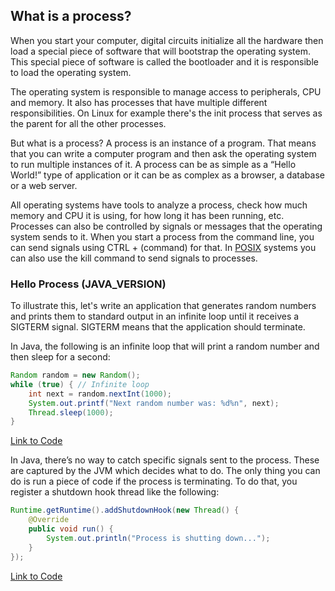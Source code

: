 ## What is a process?

When you start your computer, digital circuits initialize all the hardware then load a special piece of software that will bootstrap the operating system. This special piece of software is called the bootloader and it is responsible to load the operating system.

The operating system is responsible to manage access to peripherals, CPU and memory. It also has processes that have multiple different responsibilities. On Linux for example there's the init process that serves as the parent for all the other processes.

But what is a process? A process is an instance of a program. That means that you can write a computer program and then ask the operating system to run multiple instances of it. A process can be as simple as a “Hello World!” type of application or it can be as complex as a browser, a database or a web server.

All operating systems have tools to analyze a process, check how much memory and CPU it is using, for how long it has been running, etc. Processes can also be controlled by signals or messages that the operating system sends to it. When you start a process from the command line, you can send signals using CTRL + (command) for that. In [POSIX](https://en.wikipedia.org/wiki/POSIX) systems you can also use the kill command to send signals to processes.

### Hello Process (JAVA_VERSION)

To illustrate this, let's write an application that generates random numbers and prints them to standard output in an infinite loop until it receives a SIGTERM signal. SIGTERM means that the application should terminate.

In Java, the following is an infinite loop that will print a random number and then sleep for a second:

```java
Random random = new Random();
while (true) { // Infinite loop
    int next = random.nextInt(1000);
    System.out.printf("Next random number was: %d%n", next);
    Thread.sleep(1000);
}
```
[Link to Code](../code/java/chapter-01/random_printer/src/main/java/org/visola/howthewebworks/serverside/Main.java#L15-L20)

In Java, there’s no way to catch specific signals sent to the process. These are captured by the JVM which decides what to do. The only thing you can do is run a piece of code if the process is terminating. To do that, you register a shutdown hook thread like the following:

```java
Runtime.getRuntime().addShutdownHook(new Thread() {
    @Override
    public void run() {
        System.out.println("Process is shutting down...");
    }
});
```
[Link to Code](../code/java/chapter-01/random_printer/src/main/java/org/visola/howthewebworks/serverside/Main.java#L8-L13)
